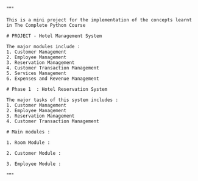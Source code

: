 """

    This is a mini project for the implementation of the concepts learnt in The Complete Python Course

    # PROJECT - Hotel Management System

    The major modules include :
    1. Customer Management
    2. Employee Management
    3. Reservation Management
    4. Customer Transaction Management
    5. Services Management
    6. Expenses and Revenue Management

    # Phase 1  : Hotel Reservation System

    The major tasks of this system includes :
    1. Customer Management
    2. Employee Management
    3. Reservation Management
    4. Customer Transaction Management

    # Main modules :

    1. Room Module :

    2. Customer Module :

    3. Employee Module :


"""